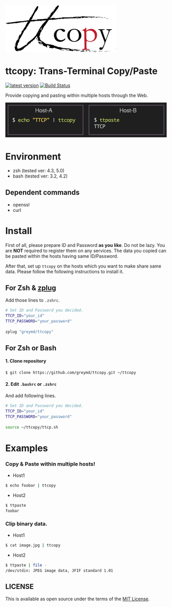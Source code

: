 ![ttcopy Logo](./img/ttcopy_logo.png)

# ttcopy: Trans-Terminal Copy/Paste

[![latest version](https://img.shields.io/github/release/greymd/ttcopy.svg)](https://github.com/greymd/ttcopy/releases/latest)
[![Build Status](https://travis-ci.org/greymd/ttcopy.svg?branch=master)](https://travis-ci.org/greymd/ttcopy)

Provide copying and pasting within multiple hosts through the Web.

![Introduction Image](./img/ttcp_intro_img.png)

# Environment
  * zsh (tested ver: 4.3, 5.0)
  * bash (tested ver: 3.2, 4.2)

## Dependent commands
  * openssl
  * curl

# Install
First of all, please prepare ID and Password **as you like**.
Do not be lazy. You are **NOT** required to register them on any services.
The data you copied can be pasted within the hosts having same ID/Password.

After that, set up `ttcopy` on the hosts which you want to make share same data.
Please follow the following instructions to install it.

## For Zsh & [zplug](zplug/zplug)

Add those lines to `.zshrc`.

```sh
# Set ID and Password you decided.
TTCP_ID="your_id"
TTCP_PASSWORD="your_password"

zplug "greymd/ttcopy"
```

## For Zsh or Bash

#### 1. Clone repository

```sh
$ git clone https://github.com/greymd/ttcopy.git ~/ttcopy
```

#### 2. Edit `.bashrc` or `.zshrc`

And add following lines.

```sh
# Set ID and Password you decided.
TTCP_ID="your_id"
TTCP_PASSWORD="your_password"

source ~/ttcopy/ttcp.sh
```

# Examples

### Copy & Paste within multiple hosts!

* Host1
```sh
$ echo foobar | ttcopy
```

* Host2
```sh
$ ttpaste
foobar
```

### Clip binary data.

* Host1
```sh
$ cat image.jpg | ttcopy
```

* Host2
```sh
$ ttpaste | file -
/dev/stdin: JPEG image data, JFIF standard 1.01
```

## LICENSE

This is available as open source under the terms of the [MIT License](http://opensource.org/licenses/MIT).
